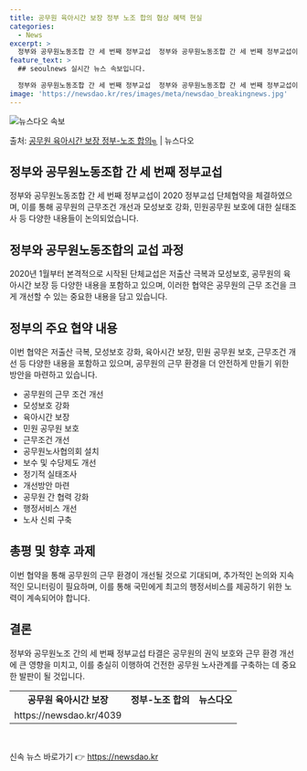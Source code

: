 ```yaml
---
title: 공무원 육아시간 보장 정부 노조 합의 협상 혜택 현실
categories:
  - News
excerpt: >
  정부와 공무원노동조합 간 세 번째 정부교섭  정부와 공무원노동조합 간 세 번째 정부교섭이 성공적으로 타결되었…
feature_text: >
  ## seoulnews 실시간 뉴스 속보입니다.

  정부와 공무원노동조합 간 세 번째 정부교섭  정부와 공무원노동조합 간 세 번째 정부교섭이 성공적으로 타결되었…
image: 'https://newsdao.kr/res/images/meta/newsdao_breakingnews.jpg'
---
```


![뉴스다오 속보](https://newsdao.kr/res/images/meta/newsdao_breakingnews.jpg)

<p>출처: <a href="https://newsdao.kr/4039" rel="dofollow">공무원 육아시간 보장 정부-노조 합의╗</a> | 뉴스다오</p>

<h2 data-ke-size="size26">정부와 공무원노동조합 간 세 번째 정부교섭</h2>
<p data-ke-size="size16">정부와 공무원노동조합 간 세 번째 정부교섭이 2020 정부교섭 단체협약을 체결하였으며, 이를 통해 공무원의 근무조건 개선과 모성보호 강화, 민원공무원 보호에 대한 실태조사 등 다양한 내용들이 논의되었습니다.</p>

<h2 data-ke-size="size26">정부와 공무원노동조합의 교섭 과정</h2>
<p data-ke-size="size16">2020년 1월부터 본격적으로 시작된 단체교섭은 저출산 극복과 모성보호, 공무원의 육아시간 보장 등 다양한 내용을 포함하고 있으며, 이러한 협약은 공무원의 근무 조건을 크게 개선할 수 있는 중요한 내용을 담고 있습니다.</p>

<h2 data-ke-size="size26">정부의 주요 협약 내용</h2>
<p data-ke-size="size16">이번 협약은 저출산 극복, 모성보호 강화, 육아시간 보장, 민원 공무원 보호, 근무조건 개선 등 다양한 내용을 포함하고 있으며, 공무원의 근무 환경을 더 안전하게 만들기 위한 방안을 마련하고 있습니다.</p>
<ul>
  <li>공무원의 근무 조건 개선</li>
  <li>모성보호 강화</li>
  <li>육아시간 보장</li>
  <li>민원 공무원 보호</li>
  <li>근무조건 개선</li>
  <li>공무원노사협의회 설치</li>
  <li>보수 및 수당제도 개선</li>
  <li>정기적 실태조사</li>
  <li>개선방안 마련</li>
  <li>공무원 간 협력 강화</li>
  <li>행정서비스 개선</li>
  <li>노사 신뢰 구축</li>
</ul>

<h2 data-ke-size="size26">총평 및 향후 과제</h2>
<p data-ke-size="size16">이번 협약을 통해 공무원의 근무 환경이 개선될 것으로 기대되며, 추가적인 논의와 지속적인 모니터링이 필요하며, 이를 통해 국민에게 최고의 행정서비스를 제공하기 위한 노력이 계속되어야 합니다.</p>

<h2 data-ke-size="size26">결론</h2>
<p data-ke-size="size16">정부와 공무원노조 간의 세 번째 정부교섭 타결은 공무원의 권익 보호와 근무 환경 개선에 큰 영향을 미치고, 이를 충실히 이행하여 건전한 공무원 노사관계를 구축하는 데 중요한 발판이 될 것입니다.</p>

<table>
  <tr>
    <td style="text-align: center; height: 17px;"><b>공무원 육아시간 보장</b></td>
    <td style="text-align: center; height: 17px;"><b>정부-노조 합의</b></td>
    <td style="text-align: center; height: 17px;"><b>뉴스다오</b></td>
  </tr>
  <tr>
    <td style="text-align: center; height: 17px;">https://newsdao.kr/4039</td>
    <td style="text-align: center; height: 17px;"></td>
    <td style="text-align: center; height: 17px;"></td>
  </tr>
</table>

<p data-ke-size="size16">&nbsp;</p> 

신속 뉴스 바로가기 👉 <a href="https://newsdao.kr" rel="dofollow">https://newsdao.kr</a>


